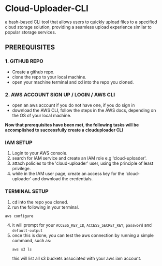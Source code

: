 # Cloud-Uploader-CLI
a bash-based CLI tool that allows users to quickly upload files to a specified cloud storage solution, providing a seamless upload experience similar to popular storage services.


## PREREQUISITES

### 1. GITHUB REPO
- Create a github repo.
-  clone the repo to your local machine.
-  open your machine terminal and cd into the repo you cloned.

### 2. AWS ACCOUNT SIGN UP / LOGIN / AWS CLI
  - open an aws account if you do not have one, if you do sign in
  - download the AWS CLI, follow the steps in the AWS docs, depending on the OS of your local machine.

**Now that prerequisites have been met, the following tasks will be accomplished to successfully create a clouduploader CLI**

### IAM SETUP
1. Login to your AWS console.
2. search for IAM service and create an IAM role e.g 'cloud-uploader'.
3. attach policies to the 'cloud-uploader' user, using the principle of least privilege.
4. while in the IAM user page, create an access key for the 'cloud-uploader' and download the credentials.

### TERMINAL SETUP

1. cd into the repo you cloned.
2. run the following in your terminal.
   
````
aws configure
````
     
4. it will prompt for your `ACCESS_KEY_ID`, `ACCESS_SECRET_KEY`, `password` and `default-output`
5. once this is done, you can test the aws connection by running a simple command, such as:
   ````
   aws s3 ls
   ````
   this will list all s3 buckets associated with your aws iam account. 


